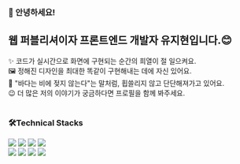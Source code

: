 ### 👋 안녕하세요!  
<h2>웹 퍼블리셔이자 프론트엔드 개발자 유지현입니다.😊</h2>

✨ 코드가 실시간으로 화면에 구현되는 순간의 희열이 절 일으켜요.<br>
🖼️ 정해진 디자인을 최대한 똑같이 구현해내는 데에 자신 있어요.<br/>
🌊 "바다는 비에 젖지 않는다"는 말처럼, 휩쓸리지 않고 단단해져가고 있어요.<br>
😉 더 많은 저의 이야기가 궁금하다면 프로필을 함께 봐주세요. 
<br>
<br>

<h3>🛠Technical Stacks</h3>

<img src="https://img.shields.io/badge/html5-E34F26?style=for-the-badge&logo=html5&logoColor=white"> <img src="https://img.shields.io/badge/css3-1572B6?style=for-the-badge&logo=css3&logoColor=white"> <img src="https://img.shields.io/badge/javascript-F7DF1E?style=for-the-badge&logo=javascript&logoColor=white"> <img src="https://img.shields.io/badge/react-61DAFB?style=for-the-badge&logo=react&logoColor=white"><br>
<img src="https://img.shields.io/badge/node.js-5FA04E?style=for-the-badge&logo=node.js&logoColor=white"> <img src="https://img.shields.io/badge/github-181717?style=for-the-badge&logo=github&logoColor=white"> <img src="https://img.shields.io/badge/figma-F24E1E?style=for-the-badge&logo=figma&logoColor=white"> <img src="https://img.shields.io/badge/notion-000000?style=for-the-badge&logo=notion&logoColor=white">



